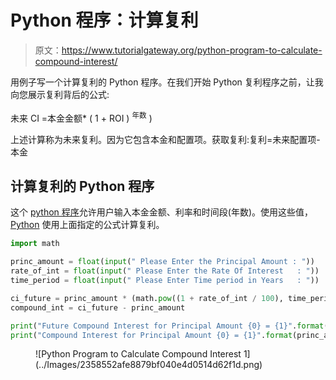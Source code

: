 # Python 程序：计算复利

> 原文：<https://www.tutorialgateway.org/python-program-to-calculate-compound-interest/>

用例子写一个计算复利的 Python 程序。在我们开始 Python 复利程序之前，让我向您展示复利背后的公式:

未来 CI =本金金额* ( 1 + ROI ) <sup>年数</sup> )

上述计算称为未来复利。因为它包含本金和配置项。获取复利:复利=未来配置项-本金

## 计算复利的 Python 程序

这个 [python 程序](https://www.tutorialgateway.org/python-programming-examples/)允许用户输入本金金额、利率和时间段(年数)。使用这些值， [Python](https://www.tutorialgateway.org/python-tutorial/) 使用上面指定的公式计算复利。

```py
import math

princ_amount = float(input(" Please Enter the Principal Amount : "))
rate_of_int = float(input(" Please Enter the Rate Of Interest   : "))
time_period = float(input(" Please Enter Time period in Years   : "))

ci_future = princ_amount * (math.pow((1 + rate_of_int / 100), time_period)) 
compound_int = ci_future - princ_amount

print("Future Compound Interest for Principal Amount {0} = {1}".format(princ_amount, ci_future))
print("Compound Interest for Principal Amount {0} = {1}".format(princ_amount, compound_int))
```

<figure class="wp-block-image">![Python Program to Calculate Compound Interest 1](../Images/2358552afe8879bf040e4d0514d62f1d.png)</figure>